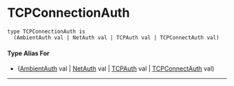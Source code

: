 # TCPConnectionAuth

```pony
type TCPConnectionAuth is
  (AmbientAuth val | NetAuth val | TCPAuth val | TCPConnectAuth val)
```

#### Type Alias For

* ([AmbientAuth](builtin-AmbientAuth) val | [NetAuth](net-NetAuth) val | [TCPAuth](net-TCPAuth) val | [TCPConnectAuth](net-TCPConnectAuth) val)

---

